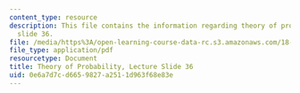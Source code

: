 ```yaml
---
content_type: resource
description: This file contains the information regarding theory of probability, lecture
  slide 36.
file: /media/https%3A/open-learning-course-data-rc.s3.amazonaws.com/18-175-theory-of-probability-spring-2014/0e6a7d7cd6659827a2511d963f68e83e_MIT18_175S14_Lecture36.pdf
file_type: application/pdf
resourcetype: Document
title: Theory of Probability, Lecture Slide 36
uid: 0e6a7d7c-d665-9827-a251-1d963f68e83e
---
```

